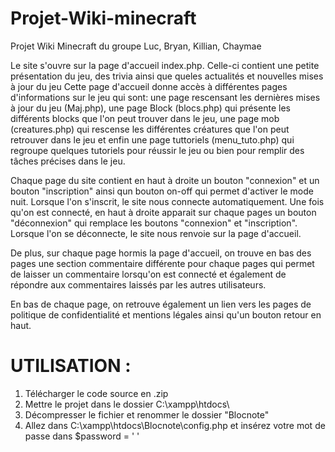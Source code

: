 # Projet-Wiki-minecraft
Projet Wiki Minecraft du groupe Luc, Bryan, Killian, Chaymae

Le site s'ouvre sur la page d'accueil index.php.
Celle-ci contient une petite présentation du jeu, des trivia ainsi que queles actualités et nouvelles mises à jour du jeu
Cette page d'accueil donne accès à différentes pages d'informations sur le jeu qui sont: une page rescensant les dernières mises à jour du jeu (Maj.php), une page Block (blocs.php) qui présente les différents blocks que l'on peut trouver dans le jeu, une page mob (creatures.php) qui rescense les différentes créatures que l'on peut retrouver dans le jeu et enfin une page tuttoriels (menu_tuto.php) qui regroupe quelques tutoriels pour réussir le jeu ou bien pour remplir des tâches précises dans le jeu.

Chaque page du site contient en haut à droite un bouton "connexion" et un bouton "inscription" ainsi qun bouton on-off qui permet d'activer le mode nuit.
Lorsque l'on s'inscrit, le site nous connecte automatiquement.
Une fois qu'on est connecté, en haut à droite apparait sur chaque pages un bouton "déconnexion" qui remplace les boutons "connexion" et "inscription". Lorsque l'on se déconnecte, le site nous renvoie sur la page d'accueil.

De plus, sur chaque page hormis la page d'accueil, on trouve en bas des pages une section commentaire différente pour chaque pages qui permet de laisser un commentaire lorsqu'on est connecté et également de répondre aux commentaires laissés par les autres utilisateurs.

En bas de chaque page, on retrouve également un lien vers les pages de politique de confidentialité et mentions légales ainsi qu'un bouton retour en haut.

# UTILISATION :

1. Télécharger le code source en .zip
2. Mettre le projet dans le dossier C:\xampp\htdocs\
3. Décompresser le fichier et renommer le dossier "Blocnote"
4. Allez dans ‪C:\xampp\htdocs\Blocnote\config.php et insérez votre mot de passe dans $password = '  '
